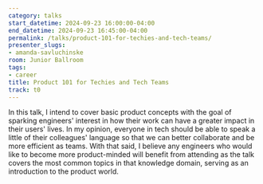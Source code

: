 ```yaml
---
category: talks
start_datetime: 2024-09-23 16:00:00-04:00
end_datetime: 2024-09-23 16:45:00-04:00
permalink: /talks/product-101-for-techies-and-tech-teams/
presenter_slugs:
- amanda-savluchinske
room: Junior Ballroom
tags:
- career
title: Product 101 for Techies and Tech Teams
track: t0
---
```


In this talk, I intend to cover basic product concepts with the goal of sparking engineers' interest in how their work can have a greater impact in their users' lives. In my opinion, everyone in tech should be able to speak a little of their colleagues' language so that we can better collaborate and be more efficient as teams. With that said, I believe any engineers who would like to become more product-minded will benefit from attending as the talk covers the most common topics in that knowledge domain, serving as an introduction to the product world.
